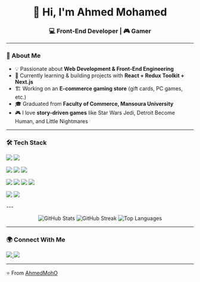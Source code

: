 <h1 align="center">👋 Hi, I'm Ahmed Mohamed</h1>
<h3 align="center">💻 Front-End Developer | 🎮 Gamer</h3>

---

### 🚀 About Me
- 💡 Passionate about **Web Development & Front-End Engineering**  
- 🎯 Currently learning & building projects with **React + Redux Toolkit + Next.js**  
- 🏗️ Working on an **E-commerce gaming store** (gift cards, PC games, etc.)  
- 🎓 Graduated from **Faculty of Commerce, Mansoura University**  
- 🎮 I love **story-driven games** like Star Wars Jedi, Detroit Become Human, and Little Nightmares  

---

### 🛠️ Tech Stack  
<p>
  <img src="https://img.shields.io/badge/JavaScript-F7DF1E?style=for-the-badge&logo=javascript&logoColor=black" />
  <img src="https://img.shields.io/badge/TypeScript-3178C6?style=for-the-badge&logo=typescript&logoColor=white" />
</p>
<p>
  <img src="https://img.shields.io/badge/React-20232A?style=for-the-badge&logo=react&logoColor=61DAFB" />
  <img src="https://img.shields.io/badge/Redux-764ABC?style=for-the-badge&logo=redux&logoColor=white" />
  <img src="https://img.shields.io/badge/Next.js-000000?style=for-the-badge&logo=nextdotjs&logoColor=white" />
</p>
<p>
  <img src="https://img.shields.io/badge/Git-F05032?style=for-the-badge&logo=git&logoColor=white" />
  <img src="https://img.shields.io/badge/GitHub-181717?style=for-the-badge&logo=github&logoColor=white" />
  <img src="https://img.shields.io/badge/Firebase-FFCA28?style=for-the-badge&logo=firebase&logoColor=black" />
  <img src="https://img.shields.io/badge/Vercel-000000?style=for-the-badge&logo=vercel&logoColor=white" />
</p>
<p>
  <img src="https://img.shields.io/badge/Firestore-FFCA28?style=for-the-badge&logo=firebase&logoColor=black" />
  <img src="https://img.shields.io/badge/SQL-4479A1?style=for-the-badge&logo=mysql&logoColor=white" />
</p>
---
<p align="center">
  <img src="https://github-readme-stats.vercel.app/api?username=AhmedMohO&show_icons=true&theme=radical" alt="GitHub Stats" />
  <img src="https://github-readme-streak-stats.herokuapp.com/?user=AhmedMohO&theme=radical" alt="GitHub Streak" />
  <img src="https://github-readme-stats.vercel.app/api/top-langs/?username=AhmedMohO&layout=compact&theme=radical" alt="Top Languages" />
</p>

---

### 🌍 Connect With Me
<p align="left">
  <a href="https://www.linkedin.com/in/ahmed-mohammed-950574277" target="_blank">
    <img src="https://img.shields.io/badge/LinkedIn-0077B5?style=for-the-badge&logo=linkedin&logoColor=white"/>
  </a>
  <a href="https://ahmed-port-folio.vercel.app" target="_blank">
    <img src="https://img.shields.io/badge/Portfolio-000000?style=for-the-badge&logo=vercel&logoColor=white"/>
  </a>
</p>

---

⭐️ From [AhmedMohO](https://github.com/AhmedMohO)
